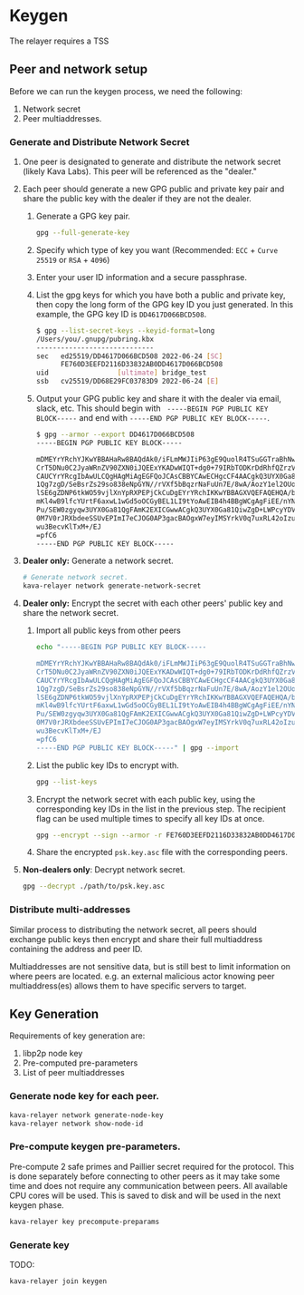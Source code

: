 # Keygen

The relayer requires a TSS 

## Peer and network setup

Before we can run the keygen process, we need the following:

1. Network secret
2. Peer multiaddresses.

### Generate and Distribute Network Secret

1. One peer is designated to generate and distribute the network secret (likely
   Kava Labs). This peer will be referenced as the "dealer."
2. Each peer should generate a new GPG public and private key pair and share the
   public key with the dealer if they are not the dealer.
   1. Generate a GPG key pair.

      ```bash
      gpg --full-generate-key
      ```
   2. Specify which type of key you want (Recommended: `ECC` + `Curve 25519` or `RSA` + `4096`)
   3. Enter your user ID information and a secure passphrase.
   4. List the gpg keys for which you have both a public and private key, then
      copy the long form of the GPG key ID you just generated. In this example,
      the GPG key ID is `DD4617D066BCD508`.

      ```bash
      $ gpg --list-secret-keys --keyid-format=long
      /Users/you/.gnupg/pubring.kbx
      -----------------------------
      sec   ed25519/DD4617D066BCD508 2022-06-24 [SC]
            FE760D3EEFD2116D33832AB0DD4617D066BCD508
      uid                 [ultimate] bridge_test
      ssb   cv25519/DD68E29FC03783D9 2022-06-24 [E]
      ```
   5. Output your GPG public key and share it with the dealer via email, slack, etc.
      This should begin with ` -----BEGIN PGP PUBLIC KEY BLOCK-----` and end with
      `-----END PGP PUBLIC KEY BLOCK-----`.

      ```bash
      $ gpg --armor --export DD4617D066BCD508
      -----BEGIN PGP PUBLIC KEY BLOCK-----

      mDMEYrYRchYJKwYBBAHaRw8BAQdAk0/iFLmMWJIiP63gE9QuolR4TSuGGTraBhNw
      CrT5DNu0C2JyaWRnZV90ZXN0iJQEExYKADwWIQT+dg0+79IRbTODKrDdRhfQZrzV
      CAUCYrYRcgIbAwULCQgHAgMiAgEGFQoJCAsCBBYCAwECHgcCF4AACgkQ3UYX0Ga8
      1Qg7zgD/SeBsrZs29so838eNpGYN//rVXf5bBqzrNaFuUn7E/8wA/AozY1el2OUo
      lSE6gZDNP6tkWO59vjlXnYpRXPEPjCkCuDgEYrYRchIKKwYBBAGXVQEFAQEHQA/b
      mKl4wB9lfcYUrtF6axwL1wGd5oOCGyBEL1LI9tYoAwEIB4h4BBgWCgAgFiEE/nYN
      Pu/SEW0zgyqw3UYX0Ga81QgFAmK2EXICGwwACgkQ3UYX0Ga81QiwZgD+LWPcyYDV
      0M7V0rJRXbdeeSSUvEPImI7eCJOG0AP3gacBAOgxW7eyIMSYrkV0q7uxRL42oIzu
      wu3BecvKlTxM+/EJ
      =pfC6
      -----END PGP PUBLIC KEY BLOCK-----
      ```
3. **Dealer only:** Generate a network secret.
   ```bash
   # Generate network secret.
   kava-relayer network generate-network-secret
   ```

4. **Dealer only:** Encrypt the secret with each other peers' public key and
   share the network secret.
   1. Import all public keys from other peers
      ```bash
      echo "-----BEGIN PGP PUBLIC KEY BLOCK-----

      mDMEYrYRchYJKwYBBAHaRw8BAQdAk0/iFLmMWJIiP63gE9QuolR4TSuGGTraBhNw
      CrT5DNu0C2JyaWRnZV90ZXN0iJQEExYKADwWIQT+dg0+79IRbTODKrDdRhfQZrzV
      CAUCYrYRcgIbAwULCQgHAgMiAgEGFQoJCAsCBBYCAwECHgcCF4AACgkQ3UYX0Ga8
      1Qg7zgD/SeBsrZs29so838eNpGYN//rVXf5bBqzrNaFuUn7E/8wA/AozY1el2OUo
      lSE6gZDNP6tkWO59vjlXnYpRXPEPjCkCuDgEYrYRchIKKwYBBAGXVQEFAQEHQA/b
      mKl4wB9lfcYUrtF6axwL1wGd5oOCGyBEL1LI9tYoAwEIB4h4BBgWCgAgFiEE/nYN
      Pu/SEW0zgyqw3UYX0Ga81QgFAmK2EXICGwwACgkQ3UYX0Ga81QiwZgD+LWPcyYDV
      0M7V0rJRXbdeeSSUvEPImI7eCJOG0AP3gacBAOgxW7eyIMSYrkV0q7uxRL42oIzu
      wu3BecvKlTxM+/EJ
      =pfC6
      -----END PGP PUBLIC KEY BLOCK-----" | gpg --import
   2. List the public key IDs to encrypt with.
      ```bash
      gpg --list-keys
      ```
   3. Encrypt the network secret with each public key, using the corresponding
      key IDs in the list in the previous step. The recipient flag can be used
      multiple times to specify all key IDs at once.
      ```bash
      gpg --encrypt --sign --armor -r FE760D3EEFD2116D33832AB0DD4617D066BCD508 -r 8DEA6D963741D36156C09B80D6D07E98B2C50F41 -r ... psk.key
      ```
   4. Share the encrypted `psk.key.asc` file with the corresponding peers.

5. **Non-dealers only**: Decrypt network secret.
   ```bash
   gpg --decrypt ./path/to/psk.key.asc
   ```

### Distribute multi-addresses

Similar process to distributing the network secret, all peers should exchange
public keys then encrypt and share their full multiaddress containing the
address and peer ID.

Multiaddresses are not sensitive data, but is still best to limit information on
where peers are located. e.g. an external malicious actor knowing peer
multiaddress(es) allows them to have specific servers to target.

## Key Generation

Requirements of key generation are:

1. libp2p node key
2. Pre-computed pre-parameters
3. List of peer multiaddresses

### Generate node key for each peer.

```bash
kava-relayer network generate-node-key
kava-relayer network show-node-id
```

### Pre-compute keygen pre-parameters.

Pre-compute 2 safe primes and Paillier secret required for the protocol. This is
done separately before connecting to other peers as it may take some time and
does not require any communication between peers. All available CPU cores will
be used. This is saved to disk and will be used in the next keygen phase.

```bash
kava-relayer key precompute-preparams
```

### Generate key

TODO:

```bash
kava-relayer join keygen
```